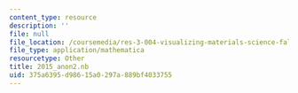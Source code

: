 ```yaml
---
content_type: resource
description: ''
file: null
file_location: /coursemedia/res-3-004-visualizing-materials-science-fall-2017/375a6395d98615a0297a889bf4033755_2015_anon2.nb
file_type: application/mathematica
resourcetype: Other
title: 2015_anon2.nb
uid: 375a6395-d986-15a0-297a-889bf4033755
---
```

